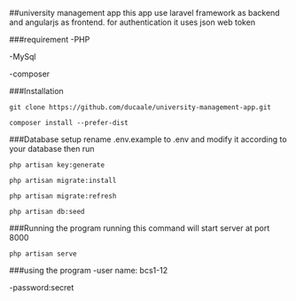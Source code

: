 ##university management app
this app use laravel framework as backend and angularjs as frontend. for authentication it uses json web token


###requirement
-PHP

-MySql

-composer

###Installation
```
git clone https://github.com/ducaale/university-management-app.git
```
```
composer install --prefer-dist
```
###Database setup
rename .env.example to .env and modify it according to your database then run
```
php artisan key:generate
```
```
php artisan migrate:install
```
```
php artisan migrate:refresh
```
```
php artisan db:seed
```

###Running the program
running this command will start server at port 8000
```
php artisan serve
```
###using the program
-user name: bcs1-12

-password:secret
